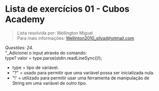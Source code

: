 # Lista de exercícios 01 - Cubos Academy 
> Lista resolvida por: Wellington Miguel     
> Para mais informações: Wellinton2010_silva@hotmail.com      

_Questões: 24._       
"_Adicionei o input através do comando:     
type? valor = type.parse(stdin.readLineSync()!);     
- type = tipo de variável.
- "?" = usado para permitir que uma variável possa ser inicializada nula.
- "!' = utilizado para permitir usar uma ferramenta de manipulação de String em uma variável de outro tipo.
